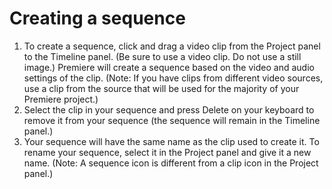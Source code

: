 # Creating a sequence

1. To create a sequence, click and drag a video clip from the Project panel to the Timeline panel. (Be sure to use a video clip. Do not use a still image.) Premiere will create a sequence based on the video and audio settings of the clip. (Note: If you have clips from different video sources, use a clip from the source that will be used for the majority of your Premiere project.)
2. Select the clip in your sequence and press Delete on your keyboard to remove it from your sequence \(the sequence will remain in the Timeline panel.\)
3. Your sequence will have the same name as the clip used to create it. To rename your sequence, select it in the Project panel and give it a new name. \(Note: A sequence icon is different from a clip icon in the Project panel.\)

